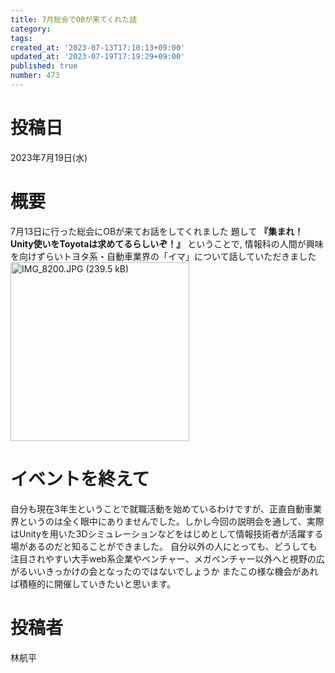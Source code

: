 ```yaml
---
title: 7月総会でOBが来てくれた話
category: 
tags: 
created_at: '2023-07-13T17:10:13+09:00'
updated_at: '2023-07-19T17:19:29+09:00'
published: true
number: 473
---
```


# 投稿日
2023年7月19日(水)

# 概要
7月13日に行った総会にOBが来てお話をしてくれました
題して **『集まれ！Unity使いをToyotaは求めてるらしいぞ！』** ということで,
情報科の人間が興味を向けずらいトヨタ系・自動車業界の「イマ」について話していただきました
<img width="286" alt="IMG_8200.JPG (239.5 kB)" src="https://img.esa.io/uploads/production/attachments/19973/2023/07/19/137223/1cdec3d2-377b-4c3e-8571-c0bd10dda0e9.JPG">

# イベントを終えて
自分も現在3年生ということで就職活動を始めているわけですが、正直自動車業界というのは全く眼中にありませんでした。しかし今回の説明会を通して、実際はUnityを用いた3Dシミュレーションなどをはじめとして情報技術者が活躍する場があるのだと知ることができました。
自分以外の人にとっても、どうしても注目されやすい大手web系企業やベンチャー、メガベンチャー以外へと視野の広がるいいきっかけの会となったのではないでしょうか
またこの様な機会があれば積極的に開催していきたいと思います。

# 投稿者
林航平
